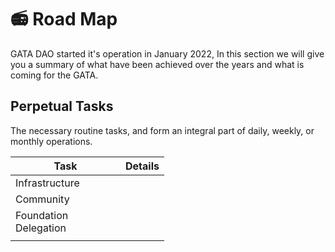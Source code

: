 # 📻 Road Map

GATA DAO started it's operation in January 2022, In this section we will give you a summary of what have been achieved over the years and what is coming for the GATA.&#x20;

## Perpetual Tasks

The necessary routine tasks, and form an integral part of daily, weekly, or monthly operations.

<table><thead><tr><th width="160">Task</th><th>Details </th></tr></thead><tbody><tr><td>Infrastructure </td><td></td></tr><tr><td>Community </td><td></td></tr><tr><td>Foundation Delegation </td><td></td></tr><tr><td></td><td></td></tr></tbody></table>

